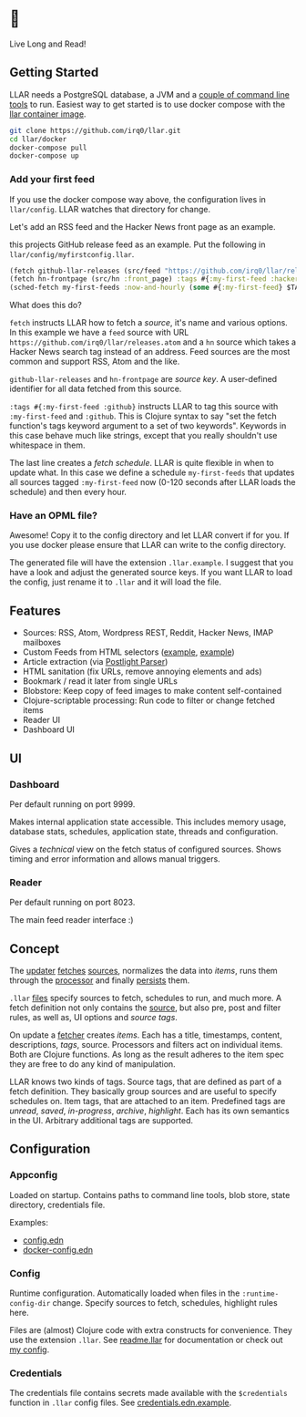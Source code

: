 # 🖖

Live Long and Read!

## Getting Started

LLAR needs a PostgreSQL database, a JVM and a [couple of command line tools](resources/config.edn) to run.
Easiest way to get started is to use docker compose with the [llar container image](https://github.com/irq0/llar/pkgs/container/llar).

```sh
git clone https://github.com/irq0/llar.git
cd llar/docker
docker-compose pull
docker-compose up
```

### Add your first feed

If you use the docker compose way above, the configuration  lives in `llar/config`.
LLAR watches that directory for change.

Let's add an RSS feed and the Hacker News front page as an example.

this projects GitHub release feed as an example. Put the following in `llar/config/myfirstconfig.llar`.

```clojure
(fetch github-llar-releases (src/feed "https://github.com/irq0/llar/releases.atom") :tags #{:my-first-feed :github})
(fetch hn-frontpage (src/hn :front_page) :tags #{:my-first-feed :hackernews})
(sched-fetch my-first-feeds :now-and-hourly (some #{:my-first-feed} $TAGS))
```

What does this do?

`fetch` instructs LLAR how to fetch a *source*, it's name and various options.
In this example we have a `feed` source with URL `https://github.com/irq0/llar/releases.atom` and a `hn`
source which takes a Hacker News search tag instead of an address.
Feed sources are the most common and support RSS, Atom and the like.

`github-llar-releases` and `hn-frontpage` are *source key*. A user-defined identifier for all data fetched from this source.

`:tags #{:my-first-feed :github}` instructs LLAR to tag this source with `:my-first-feed` and `:github`.
This is Clojure syntax to say "set the fetch function's tags keyword argument to a set of two keywords".
Keywords in this case behave much like strings, except that you really shouldn't use whitespace in them.

The last line creates a *fetch schedule*. LLAR is quite flexible in when to update what.
In this case we define a schedule `my-first-feeds` that updates all sources tagged `:my-first-feed`
now (0-120 seconds after LLAR loads the schedule) and then every hour.

### Have an OPML file?

Awesome! Copy it to the config directory and let LLAR convert if for you.
If you use docker please ensure that LLAR can write to the config directory.

The generated file will have the extension `.llar.example`.
I suggest that you have a look and adjust the generated source keys.
If you want LLAR to load the config, just rename it to `.llar` and it will load the file.

## Features

- Sources: RSS, Atom, Wordpress REST, Reddit, Hacker News, IMAP mailboxes
- Custom Feeds from HTML selectors ([example](https://github.com/irq0/llar-config/blob/main/fefe.llar),
  [example](https://github.com/irq0/llar-config/blob/main/usenixlogin.llar))
- Article extraction (via [Postlight Parser](https://github.com/postlight/parser))
- HTML sanitation (fix URLs, remove annoying elements and ads)
- Bookmark / read it later from single URLs
- Blobstore: Keep copy of feed images to make content self-contained
- Clojure-scriptable processing: Run code to filter or change fetched items
- Reader UI
- Dashboard UI

## UI

### Dashboard

Per default running on port 9999.

Makes internal application state accessible.
This includes memory usage,
database stats,
schedules,
application state,
threads and
configuration.

Gives a *technical* view on the fetch status of configured sources.
Shows timing and error information and allows manual triggers.

### Reader

Per default running on port 8023.

The main feed reader interface :)

## Concept

The [updater](src/llar/update.clj) [fetches](src/llar/fetch.clj) [sources](src/llar/src.clj),
normalizes the data into *items*, runs them through the [processor](src/llar/postproc.clj)
and finally [persists](src/llar/persistency.clj) them.

`.llar` [files](config/) specify sources to fetch, schedules to run, and much more.
A fetch definition not only contains the [source](src/llar/src.clj), but also pre, post and filter rules, as well as,
UI options and *source tags*.

On update a [fetcher](src/llar/fetch) creates *items*. Each has a title, timestamps, content, descriptions, *tags*, source.
Processors and filters act on individual items. Both are Clojure functions. As long as the result adheres to
the item spec they are free to do any kind of manipulation.

LLAR knows two kinds of tags.
Source tags, that are defined as part of a fetch definition.
They basically group sources and are useful to specify schedules on.
Item tags, that are attached to an item.
Predefined tags are *unread*, *saved*, *in-progress*, *archive*, *highlight*.
Each has its own semantics in the UI. Arbitrary additional tags are supported.

## Configuration

### Appconfig

Loaded on startup. Contains paths to command line tools, blob store,
state directory, credentials file.

Examples:

- [config.edn](resources/config.edn)
- [docker-config.edn](docker/docker-config.edn)

### Config

Runtime configuration. Automatically loaded when files in the `:runtime-config-dir` change.
Specify sources to fetch, schedules, highlight rules here.

Files are (almost) Clojure code with extra constructs for convenience. They use the extension `.llar`.
See [readme.llar](config/readme.llar) for documentation
or check out [my config](https://github.com/irq0/llar-config).

### Credentials

The credentials file contains secrets made available with the `$credentials` function in `.llar` config files.
See [credentials.edn.example](resources/credentials.edn.example).
